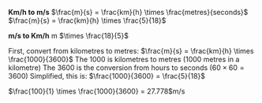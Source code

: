 **Km/h to m/s**
$\frac{m}{s} = \frac{km}{h} \times \frac{metres}{seconds}$
$\frac{m}{s} = \frac{km}{h} \times \frac{5}{18}$

**m/s to Km/h**
m $\times \frac{18}{5}$

First, convert from kilometres to metres:
$\frac{m}{s} = \frac{km}{h} \times \frac{1000}{3600}$
The $1000$ is kilometres to metres (1000 metres in a kilometre)
The $3600$ is the conversion from hours to seconds ($60\times60 = 3600$)
Simplified, this is:
$\frac{1000}{3600} = \frac{5}{18}$

$\frac{100}{1} \times \frac{1000}{3600} = 27.778$m/s

